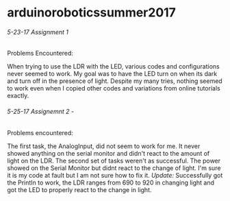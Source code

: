 # arduinoroboticssummer2017

###### 5-23-17 Assignment 1  

Problems Encountered:

When trying to use the LDR with the LED, various codes and configurations never seemed to work. My goal was to have the LED turn on when its dark and turn off in the presence of light. Despite my many tries, nothing seemed to work even when I copied other codes and variations from online tutorials exactly. 


###### 5-25-17 Assignemnt 2 - 

Problems encountered:

The first task, the AnalogInput, did not seem to work for me. It never showed anything on the serial monitor and didn't react to the amount of light on the LDR.
The second set of tasks weren't as successful. The power showed on the Serial Monitor but didnt react to the change of light. I'm sure it is my code at fault but I am not sure how to fix it.
*Update:* Successfully got the PrintIn to work, the LDR ranges from 690 to 920 in changing light and got the LED to properly react to the change in light.


